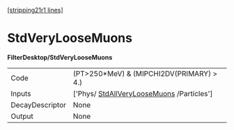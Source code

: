 [[stripping21r1 lines]](./stripping21r1-commonparticles)

# StdVeryLooseMuons

**FilterDesktop/StdVeryLooseMuons**

|                 |                                                                                     |
|-----------------|-------------------------------------------------------------------------------------|
| Code            | (PT\>250\*MeV) & (MIPCHI2DV(PRIMARY) \> 4.)                                         |
| Inputs          | ['Phys/ [StdAllVeryLooseMuons](./stripping21r1-stdallveryloosemuons) /Particles'] |
| DecayDescriptor | None                                                                                |
| Output          | None                                                                                |
